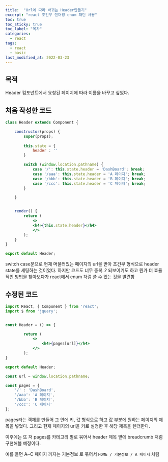 ```yaml
---
title:  "Url에 따라 바뀌는 Header만들기"
excerpt: "react 조건부 렌더링 enum 패턴 사용"
toc: true
toc_sticky: true
toc_label: "목차"
categories:
  - react
tags:
  - react
  - basic
last_modified_at: 2022-03-23
---
```


## 목적 
Header 컴포넌트에서 요청된 페이지에 따라 이름을 바꾸고 싶었다.


## 처음 작성한 코드
```jsx
class Header extends Component {

    constructor(props) {
        super(props);
        
        this.state = {
            header : ''
        }

        switch (window.location.pathname) {
            case '/': this.state.header = 'DashBoard'; break;
            case '/aaa': this.state.header = 'A 페이지'; break;
            case '/bbb': this.state.header = 'B 페이지'; break;
            case '/ccc': this.state.header = 'C 페이지'; break;
        }

    }


    render() {
        return (
            <>
            <h4>{this.state.header}</h4>
            </>
        );
    }
}

export default Header;
```

switch case문으로 현재 머물러있는 페이지의 url을 받아 조건부 형식으로 header state를 세팅하는 것이었다. 
하지만 코드도 너무 중복..? 되보이기도 하고 뭔가 더 효율적인 방법을 찾아보다가 react에서 enum 처럼 쓸 수 있는 것을 발견함


## 수정된 코드
```jsx
import React, { Component } from 'react';
import $ from 'jquery';


const Header = () => {

        return (
            <>  
                <h4>{pages[url]}</h4>
            </>
        );
}

export default Header;

const url = window.location.pathname;

const pages = {
    '/' : 'DashBoard',
    '/aaa': 'A 페이지',
    '/bbb': 'B 페이지',
    '/ccc': 'C 페이지'
};

```

pages라는 객체를 만들어 그 안에 키, 값 형식으로 하고 값 부분에 원하는 페이지의 제목을 넣었다. 그리고 현재 페이지의 url을 키로 설정한 후 해당 제목을 렌더한다. 

이후에는 또 저 pages를 카테고리 별로 묶어서 header 제목 옆에 breadcrumb 처럼 구현해볼 예정이다. 

예를 들면 A~C 페이지 까지는 기본정보 로 묶어서 `HOME / 기본정보 / A 페이지` 처럼